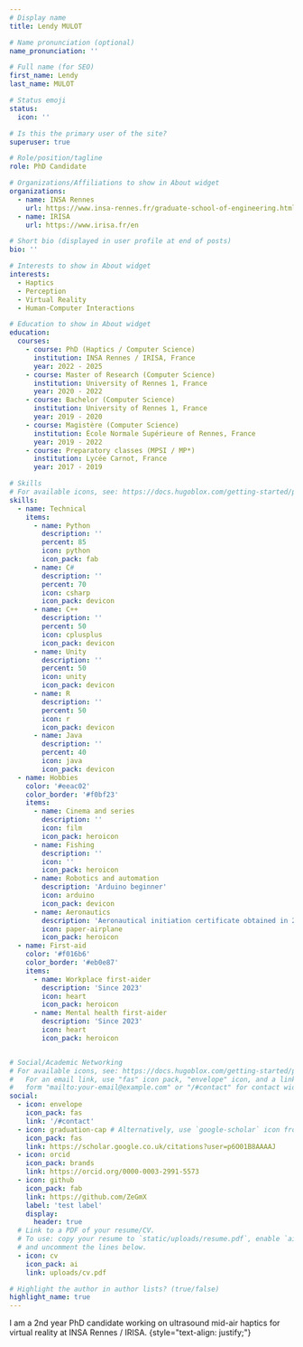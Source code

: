 ```yaml
---
# Display name
title: Lendy MULOT

# Name pronunciation (optional)
name_pronunciation: ''

# Full name (for SEO)
first_name: Lendy
last_name: MULOT

# Status emoji
status:
  icon: ''

# Is this the primary user of the site?
superuser: true

# Role/position/tagline
role: PhD Candidate

# Organizations/Affiliations to show in About widget
organizations:
  - name: INSA Rennes
    url: https://www.insa-rennes.fr/graduate-school-of-engineering.html
  - name: IRISA
    url: https://www.irisa.fr/en

# Short bio (displayed in user profile at end of posts)
bio: ''

# Interests to show in About widget
interests:
  - Haptics
  - Perception
  - Virtual Reality
  - Human-Computer Interactions

# Education to show in About widget
education:
  courses:
    - course: PhD (Haptics / Computer Science)
      institution: INSA Rennes / IRISA, France
      year: 2022 - 2025
    - course: Master of Research (Computer Science)
      institution: University of Rennes 1, France
      year: 2020 - 2022
    - course: Bachelor (Computer Science)
      institution: University of Rennes 1, France
      year: 2019 - 2020
    - course: Magistère (Computer Science)
      institution: École Normale Supérieure of Rennes, France
      year: 2019 - 2022
    - course: Preparatory classes (MPSI / MP*)
      institution: Lycée Carnot, France
      year: 2017 - 2019

# Skills
# For available icons, see: https://docs.hugoblox.com/getting-started/page-builder/#icons
skills:
  - name: Technical
    items:
      - name: Python
        description: ''
        percent: 85
        icon: python
        icon_pack: fab
      - name: C#
        description: ''
        percent: 70
        icon: csharp
        icon_pack: devicon
      - name: C++
        description: ''
        percent: 50
        icon: cplusplus
        icon_pack: devicon
      - name: Unity
        description: ''
        percent: 50
        icon: unity
        icon_pack: devicon
      - name: R
        description: ''
        percent: 50
        icon: r
        icon_pack: devicon
      - name: Java
        description: ''
        percent: 40
        icon: java
        icon_pack: devicon
  - name: Hobbies
    color: '#eeac02'
    color_border: '#f0bf23'
    items:
      - name: Cinema and series
        description: ''
        icon: film
        icon_pack: heroicon
      - name: Fishing
        description: ''
        icon: ''
        icon_pack: heroicon
      - name: Robotics and automation
        description: 'Arduino beginner'
        icon: arduino
        icon_pack: devicon
      - name: Aeronautics
        description: 'Aeronautical initiation certificate obtained in 2013'
        icon: paper-airplane
        icon_pack: heroicon
  - name: First-aid
    color: '#f016b6'
    color_border: '#eb0e87'
    items:
      - name: Workplace first-aider
        description: 'Since 2023'
        icon: heart
        icon_pack: heroicon
      - name: Mental health first-aider
        description: 'Since 2023'
        icon: heart
        icon_pack: heroicon


# Social/Academic Networking
# For available icons, see: https://docs.hugoblox.com/getting-started/page-builder/#icons
#   For an email link, use "fas" icon pack, "envelope" icon, and a link in the
#   form "mailto:your-email@example.com" or "/#contact" for contact widget.
social:
  - icon: envelope
    icon_pack: fas
    link: '/#contact'
  - icon: graduation-cap # Alternatively, use `google-scholar` icon from `ai` icon pack
    icon_pack: fas
    link: https://scholar.google.co.uk/citations?user=p6O01B8AAAAJ
  - icon: orcid
    icon_pack: brands
    link: https://orcid.org/0000-0003-2991-5573
  - icon: github
    icon_pack: fab
    link: https://github.com/ZeGmX
    label: 'test label'
    display:
      header: true
  # Link to a PDF of your resume/CV.
  # To use: copy your resume to `static/uploads/resume.pdf`, enable `ai` icons in `params.yaml`,
  # and uncomment the lines below.
  - icon: cv
    icon_pack: ai
    link: uploads/cv.pdf

# Highlight the author in author lists? (true/false)
highlight_name: true
---
```


I am a 2nd year PhD candidate working on ultrasound mid-air haptics for virtual reality at INSA Rennes / IRISA.
{style="text-align: justify;"}
